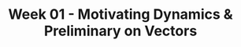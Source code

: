 ---
title: Week 01 - Motivating Dynamics & Preliminary on Vectors
contents:
  - date: 2024-01-17
    items:
      - type: lecture
        topics:
          - Attendance
          - Overview of syllabus, website, and Teams channel
          - Vector calculus - a summary
      - type: problem_set
        title: Set 01 - Vector Calculus
        description: Vector Calculus
        link: "https://drive.google.com/file/d/1UgCdX1SBbsZ-UHrp3NuOiFzE2EiYUiGo/view?usp=sharing"
      - type: homework
        title: HW 01
        link: "#"
        due_date: 2024-01-24
      - type: reading
        title: Read chapter 1 of Introduction to Solid Mechanics - An Integrated Approach by Lubliner and Papadopoulos.
        description: reading
        link: "https://link.springer.com/book/10.1007/978-1-4614-6768-7"
---